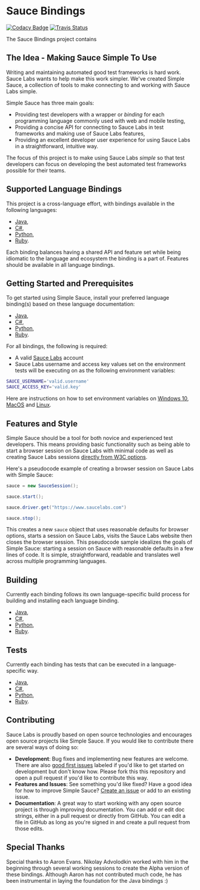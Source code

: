 # Sauce Bindings

[![Codacy Badge](https://api.codacy.com/project/badge/Grade/0b21fa72ecaa4a3c92bf7ac9481f4d7d)](https://app.codacy.com/app/SauceLabs/simple_sauce?utm_source=github.com&utm_medium=referral&utm_content=saucelabs/simple_sauce&utm_campaign=Badge_Grade_Dashboard)
[![Travis Status](https://travis-ci.org/saucelabs/simple_sauce.svg?branch=master)](https://travis-ci.org/saucelabs/simple_sauce)

The Sauce Bindings project contains

## The Idea - Making Sauce Simple To Use

Writing and maintaining automated good test frameworks is hard work. Sauce Labs wants to help make this work simpler. We've created Simple Sauce, a collection of tools to make connecting to and working with Sauce Labs simple.

Simple Sauce has three main goals:

-   Providing test developers with a wrapper or _binding_ for each programming language commonly used with web and mobile testing,
-   Providing a concise API for connecting to Sauce Labs in test frameworks and making use of Sauce Labs features,
-   Providing an excellent developer user experience for using Sauce Labs in a straightforward, intuitive way.

The focus of this project is to make using Sauce Labs _simple_ so that test developers can focus on developing the best automated test frameworks possible for their teams.

## Supported Language Bindings

This project is a cross-language effort, with bindings available in the following languages:

-   [Java](https://github.com/saucelabs/simple_sauce/tree/master/java),
-   [C#](https://github.com/saucelabs/simple_sauce/tree/master/dotnet),
-   [Python](https://github.com/saucelabs/simple_sauce/tree/master/python),
-   [Ruby](https://github.com/saucelabs/simple_sauce/tree/master/ruby).

Each binding balances having a shared API and feature set while being idiomatic to the language and ecosystem the binding is a part of. Features should be available in all language bindings. 

## Getting Started and Prerequisites

To get started using Simple Sauce, install your preferred language binding(s) based on these language documentation:

-   [Java](https://github.com/saucelabs/simple_sauce/tree/master/java/README.md),
-   [C#](https://github.com/saucelabs/simple_sauce/tree/master/dotnet/README.md),
-   [Python](https://github.com/saucelabs/simple_sauce/tree/master/python/README.md),
-   [Ruby](https://github.com/saucelabs/simple_sauce/tree/master/ruby/README.md).

For all bindings, the following is required:

-   A valid [Sauce Labs](https://app.saucelabs.com/login) account
-   Sauce Labs username and access key values set on the environment tests will be executing on as the following environment variables:

```bash
SAUCE_USERNAME='valid.username'
SAUCE_ACCESS_KEY='valid.key'
```

Here are instructions on how to set environment variables on [Windows 10](https://www.architectryan.com/2018/08/31/how-to-change-environment-variables-on-windows-10/), [MacOS](https://apple.stackexchange.com/questions/106778/how-do-i-set-environment-variables-on-os-x) and [Linux](https://askubuntu.com/questions/58814/how-do-i-add-environment-variables).

## Features and Style

Simple Sauce should be a tool for both novice and experienced test developers. This means providing basic functionality such as being able to start a browser session on Sauce Labs with minimal code as well as creating Sauce Labs sessions [directly from W3C options](https://wiki.saucelabs.com/display/DOCS/Selenium+W3C+Capabilities+Support).

Here's a pseudocode example of creating a browser session on Sauce Labs with Simple Sauce:

```java
sauce = new SauceSession();

sauce.start();

sauce.driver.get("https://www.saucelabs.com")

sauce.stop();
```

This creates a new `sauce` object that uses reasonable defaults for browser options, starts a session on Sauce Labs, visits the Sauce Labs website then closes the browser session. This pseudocode sample idealizes the goals of Simple Sauce: starting a session on Sauce with reasonable defaults in a few lines of code. It is simple, straightforward, readable and translates well across multiple programming languages. 

## Building

Currently each binding follows its own language-specific build process for building and installing each language binding.

-   [Java](https://github.com/saucelabs/simple_sauce/tree/master/java/README.md),
-   [C#](https://github.com/saucelabs/simple_sauce/tree/master/dotnet/README.md),
-   [Python](https://github.com/saucelabs/simple_sauce/tree/master/python#installation),
-   [Ruby](https://github.com/saucelabs/simple_sauce/tree/master/ruby#installation).

## Tests

Currently each binding has tests that can be executed in a language-specific way. 

-   [Java](https://github.com/saucelabs/simple_sauce/tree/master/java/README.md),
-   [C#](https://github.com/saucelabs/simple_sauce/tree/master/dotnet/README.md),
-   [Python](https://github.com/saucelabs/simple_sauce/tree/master/python#testing),
-   [Ruby](https://github.com/saucelabs/simple_sauce/tree/master/ruby#installation).


## Contributing

Sauce Labs is proudly based on open source technologies and encourages open source projects like Simple Sauce. If you would like to contribute there are several ways of doing so:

-   **Development**: Bug fixes and implementing new features are welcome. There are also [good first issues](https://github.com/saucelabs/simple_sauce/issues?q=is%3Aissue+is%3Aopen+label%3A%22good+first+issue%22) labeled if you'd like to get started on development but don't know how. Please fork this this repository and open a pull request if you'd like to contribute this way.
-   **Features and Issues**: See something you'd like fixed? Have a good idea for how to improve Simple Sauce? [Create an issue](https://github.com/saucelabs/simple_sauce/issues) or add to an existing issue. 
-   **Documentation**: A great way to start working with any open source project is through improving documentation. You can add or edit doc strings, either in a pull request or directly from GitHub. You can edit a file in GitHub as long as you're signed in and create a pull request from those edits. 

## Special Thanks

Special thanks to Aaron Evans. Nikolay Advolodkin worked with him in the beginning through several working sessions to create the Alpha version of these bindings. Although Aaron has not contributed much code, he has been instrumental in laying the foundation for the Java bindings :)
